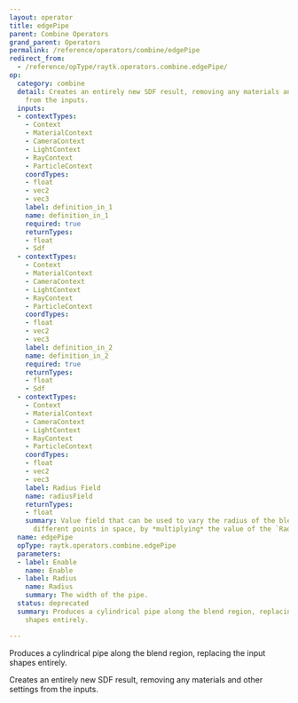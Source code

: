 ```yaml
---
layout: operator
title: edgePipe
parent: Combine Operators
grand_parent: Operators
permalink: /reference/operators/combine/edgePipe
redirect_from:
  - /reference/opType/raytk.operators.combine.edgePipe/
op:
  category: combine
  detail: Creates an entirely new SDF result, removing any materials and other settings
    from the inputs.
  inputs:
  - contextTypes:
    - Context
    - MaterialContext
    - CameraContext
    - LightContext
    - RayContext
    - ParticleContext
    coordTypes:
    - float
    - vec2
    - vec3
    label: definition_in_1
    name: definition_in_1
    required: true
    returnTypes:
    - float
    - Sdf
  - contextTypes:
    - Context
    - MaterialContext
    - CameraContext
    - LightContext
    - RayContext
    - ParticleContext
    coordTypes:
    - float
    - vec2
    - vec3
    label: definition_in_2
    name: definition_in_2
    required: true
    returnTypes:
    - float
    - Sdf
  - contextTypes:
    - Context
    - MaterialContext
    - CameraContext
    - LightContext
    - RayContext
    - ParticleContext
    coordTypes:
    - float
    - vec2
    - vec3
    label: Radius Field
    name: radiusField
    returnTypes:
    - float
    summary: Value field that can be used to vary the radius of the blend region at
      different points in space, by *multiplying* the value of the `Radius` parameter.
  name: edgePipe
  opType: raytk.operators.combine.edgePipe
  parameters:
  - label: Enable
    name: Enable
  - label: Radius
    name: Radius
    summary: The width of the pipe.
  status: deprecated
  summary: Produces a cylindrical pipe along the blend region, replacing the input
    shapes entirely.

---
```



Produces a cylindrical pipe along the blend region, replacing the input shapes entirely.

Creates an entirely new SDF result, removing any materials and other settings from the inputs.